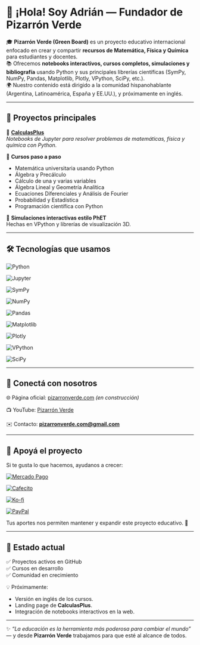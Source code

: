 # 👋 ¡Hola! Soy Adrián — Fundador de **Pizarrón Verde**

🎓 **Pizarrón Verde (Green Board)** es un proyecto educativo internacional enfocado en crear y compartir **recursos de Matemática, Física y Química** para estudiantes y docentes.  
📚 Ofrecemos **notebooks interactivos, cursos completos, simulaciones y bibliografía** usando Python y sus principales librerías científicas (SymPy, NumPy, Pandas, Matplotlib, Plotly, VPython, SciPy, etc.).  
🌍 Nuestro contenido está dirigido a la comunidad hispanohablante (Argentina, Latinoamérica, España y EE.UU.), y próximamente en inglés.

---

## 🚀 Proyectos principales

🔹 [**CalculasPlus**](https://github.com/pizarronverde/CalculasPlus)  
_Notebooks de Jupyter para resolver problemas de matemáticas, física y química con Python._

🔹 **Cursos paso a paso**  
- Matemática universitaria usando Python  
- Álgebra y Precálculo  
- Cálculo de una y varias variables  
- Álgebra Lineal y Geometría Analítica  
- Ecuaciones Diferenciales y Análisis de Fourier  
- Probabilidad y Estadística  
- Programación científica con Python  

🔹 **Simulaciones interactivas estilo PhET**  
Hechas en VPython y librerías de visualización 3D.

---

## 🛠️ Tecnologías que usamos

![Python](https://img.shields.io/badge/Python-3.11-blue?logo=python)

![Jupyter](https://img.shields.io/badge/Jupyter-Lab-orange?logo=jupyter)

![SymPy](https://img.shields.io/badge/SymPy-symbolic-yellowgreen)

![NumPy](https://img.shields.io/badge/NumPy-arrays-lightblue?logo=numpy)

![Pandas](https://img.shields.io/badge/Pandas-dataframes-purple?logo=pandas)

![Matplotlib](https://img.shields.io/badge/Matplotlib-visualization-green)

![Plotly](https://img.shields.io/badge/Plotly-interactive-lightblue?logo=plotly)

![VPython](https://img.shields.io/badge/VPython-3D-orange)

![SciPy](https://img.shields.io/badge/SciPy-numerical-darkblue?logo=scipy)

---

## 🤝 Conectá con nosotros

🌐 Página oficial: [pizarronverde.com](https://pizarronverde.com) _(en construcción)_  

📺 YouTube: [Pizarrón Verde](https://www.youtube.com/PizarronVerde)

✉️ Contacto: **pizarronverde.com@gmail.com**  

---

## 💚 Apoyá el proyecto

Si te gusta lo que hacemos, ayudanos a crecer:  

[![Mercado Pago](https://img.shields.io/badge/Mercado%20Pago-Donar-blue?logo=mercadopago)](https://link.mercadopago.com.ar/pizarronverde)

[![Cafecito](https://img.shields.io/badge/Cafecito-Invitame%20un%20café-brown?logo=buymeacoffee)](https://cafecito.app/pizarronverde)

[![Ko-fi](https://img.shields.io/badge/Ko--fi-Donar-blue?logo=kofi)](https://ko-fi.com/pizarronverde)

[![PayPal](https://img.shields.io/badge/PayPal-Donar-lightblue?logo=paypal)](https://paypal.me/greenboardOK)  

Tus aportes nos permiten mantener y expandir este proyecto educativo. 🙌

---

## 📌 Estado actual

✅ Proyectos activos en GitHub  
✅ Cursos en desarrollo  
✅ Comunidad en crecimiento  

💡 Próximamente:  
- Versión en inglés de los cursos.  
- Landing page de **CalculasPlus**.  
- Integración de notebooks interactivos en la web.  

---

✨ _“La educación es la herramienta más poderosa para cambiar el mundo”_ — y desde **Pizarrón Verde** trabajamos para que esté al alcance de todos.

